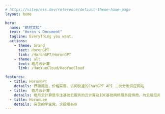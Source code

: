 ```yaml
---
# https://vitepress.dev/reference/default-theme-home-page
layout: home

hero:
  name: "皓然文档"
  text: "Horon's Document"
  tagline: EveryThing you want.
  actions:
    - theme: brand
      text: HoronGPT
      link: /HoronGPT/HoronGPT
    - theme: alt
      text: 皓月云计算
      link: /HaoYueCloud/HaoYueCloud

features:
  - title: HoronGPT
    details: 界面简洁、价格实惠、访问快速的ChatGPT API 二次分发供应网站
  - title:  皓月云计算
    details: 皓月云计算是专注基础云服务的云计算及IDC基础网络服务提供商，为云端应用提供专业的云计算及IDC基础服务，提供一站式信息技术服务
  - title: HoronLee
    details: 穷苦的学生党，求投喂awa
---
```


